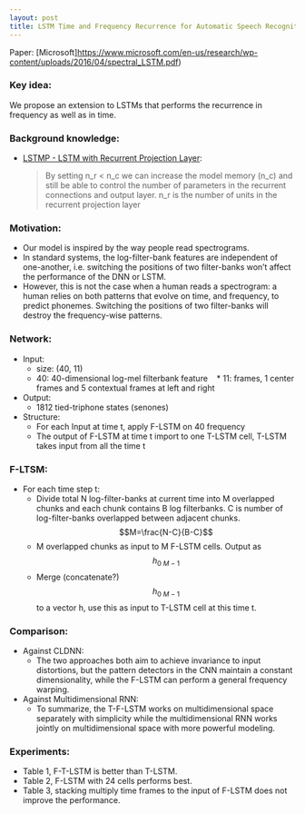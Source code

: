 ```yaml
---
layout: post
title: LSTM Time and Frequency Recurrence for Automatic Speech Recognition
---
```


Paper: [Microsoft]https://www.microsoft.com/en-us/research/wp-content/uploads/2016/04/spectral_LSTM.pdf)  

### Key idea:
We propose an extension to LSTMs that performs the recurrence in frequency as well as in time.

### Background knowledge:
* [LSTMP - LSTM with Recurrent Projection Layer](https://static.googleusercontent.com/media/research.google.com/en//pubs/archive/43905.pdf):  
    > By setting n_r < n_c we can increase the model memory (n_c) and still be able to control the number of parameters in the recurrent connections and output layer. n_r is the number of units in the recurrent projection layer

### Motivation:
* Our model is inspired by the way people read spectrograms.
* In standard systems, the log-filter-bank features are independent of one-another, i.e. switching the positions of two filter-banks won’t affect the performance of the DNN or LSTM.
* However, this is not the case when a human reads a spectrogram: a human relies on both patterns that evolve on time, and frequency, to predict phonemes. Switching the positions of two filter-banks will destroy the frequency-wise patterns.

### Network:
* Input:
    * size: (40, 11)
    * 40: 40-dimensional log-mel filterbank feature
    * 11: frames, 1 center frames and 5 contextual frames at left and right
* Output:
    * 1812 tied-triphone states (senones)
* Structure:
    * For each Input at time t, apply F-LSTM on 40 frequency
    * The output of F-LSTM at time t import to one T-LSTM cell, T-LSTM takes input from all the time t

### F-LTSM:
* For each time step t:
    * Divide total N log-filter-banks at current time into M overlapped chunks and each chunk contains B log filterbanks. C is number of log-filter-banks overlapped between adjacent chunks. $$M=\frac{N-C}{B-C}$$
    * M overlapped chunks as input to M F-LSTM cells. Output as $$h_{0~M-1}$$
    * Merge (concatenate?) $$h_{0~M-1}$$ to a vector h, use this as input to T-LSTM cell at this time t.

### Comparison:
* Against CLDNN:
    * The two approaches both aim to achieve invariance to input distortions, but the pattern detectors in the CNN maintain a constant dimensionality, while the F-LSTM can perform a general frequency warping.
* Against Multidimensional RNN:
    * To summarize, the T-F-LSTM works on multidimensional space separately with simplicity while the multidimensional RNN works jointly on multidimensional space with more powerful modeling.

### Experiments:
* Table 1, F-T-LSTM is better than T-LSTM.
* Table 2, F-LSTM with 24 cells performs best.
* Table 3, stacking multiply time frames to the input of F-LSTM does not improve the performance.
